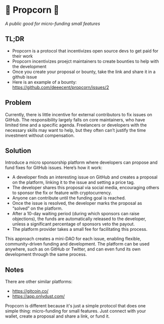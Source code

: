 # 🍿 Propcorn 🍿

_A public good for micro-funding small features_

## TL;DR

- Propcorn is a protocol that incentivizes open source devs to get paid for their work
- Propcorn incentivizes proejct maintainers to create bounties to help with the development
- Once you create your proposal or bounty, take the link and share it in a github issue
- Here is an example of a bounty: https://github.com/deeecent/propcorn/issues/2

## Problem

Currently, there is little incentive for external contributors to fix issues on GitHub. The responsibility largely falls on core maintainers, who have limited time and a specific agenda. Freelancers or developers with the necessary skills may want to help, but they often can’t justify the time investment without compensation.

## Solution

Introduce a micro sponsorship platform where developers can propose and fund fixes for GitHub issues. Here’s how it work:

- A developer finds an interesting issue on GitHub and creates a proposal on the platform, linking it to the issue and setting a price tag.
- The developer shares this proposal via social media, encouraging others to sponsor the fix or feature with cryptocurrency.
- Anyone can contribute until the funding goal is reached.
- Once the issue is resolved, the developer marks the proposal as “solved” on the platform.
- After a 10-day waiting period (during which sponsors can raise objections), the funds are automatically released to the developer, unless a significant percentage of sponsors veto the payout.
- The platform provider takes a small fee for facilitating this process.

This approach creates a mini-DAO for each issue, enabling flexible, community-driven funding and development. The platform can be used anywhere, such as on GitHub or Twitter, and can even fund its own development through the same process.

## Notes

There are other similar platforms:

- https://gitcoin.co/
- https://app.onlydust.com/

Propcorn is different because it's just a simple protocol that does one simple thing: micro-funding for small features. Just connect with your wallet, create a proposal and share a link, or fund it.
